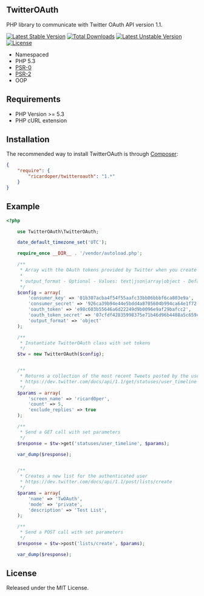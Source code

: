 ## TwitterOAuth ##

PHP library to communicate with Twitter OAuth API version 1.1.

[![Latest Stable Version](https://poser.pugx.org/ricardoper/twitteroauth/v/stable.svg)](https://packagist.org/packages/ricardoper/twitteroauth) [![Total Downloads](https://poser.pugx.org/ricardoper/twitteroauth/downloads.svg)](https://packagist.org/packages/ricardoper/twitteroauth) [![Latest Unstable Version](https://poser.pugx.org/ricardoper/twitteroauth/v/unstable.svg)](https://packagist.org/packages/ricardoper/twitteroauth) [![License](https://poser.pugx.org/ricardoper/twitteroauth/license.svg)](https://packagist.org/packages/ricardoper/twitteroauth)

- Namespaced
- PHP 5.3
- [PSR-0](http://www.php-fig.org/psr/psr-0/ "PHP Framework Interop Group")
- [PSR-2](http://www.php-fig.org/psr/psr-2/ "PHP Framework Interop Group")
- OOP

## Requirements ##

- PHP Version >= 5.3
- PHP cURL extension

## Installation ##

The recommended way to install TwitterOAuth is through [Composer](http://getcomposer.org/):

```json
{
    "require": {
        "ricardoper/twitteroauth": "1.*"
    }
}
```

## Example ##

```php
<?php

	use TwitterOAuth\TwitterOAuth;

	date_default_timezone_set('UTC');

	require_once __DIR__ . '/vendor/autoload.php';

	/**
	 * Array with the OAuth tokens provided by Twitter when you create application
	 *
	 * output_format - Optional - Values: text|json|array|object - Default: object
	 */
    $config = array(
        'consumer_key' => '01b307acba4f54f55aafc33bb06bbbf6ca803e9a',
        'consumer_secret' => '926ca39b94e44e5bdd4a8705604b994ca64e1f72',
        'oauth_token' => 'e98c603b55646a6d22249d9b0096e9af29bafcc2',
        'oauth_token_secret' => '07cfdf42835998375e71b46d96b4488a5c659c2f',
        'output_format' => 'object'
    );

	/**
	 * Instantiate TwitterOAuth class with set tokens
	 */
	$tw = new TwitterOAuth($config);


	/**
	 * Returns a collection of the most recent Tweets posted by the user
	 * https://dev.twitter.com/docs/api/1.1/get/statuses/user_timeline
	 */
	$params = array(
	    'screen_name' => 'ricard0per',
	    'count' => 5,
	    'exclude_replies' => true
	);

	/**
	 * Send a GET call with set parameters
	 */
	$response = $tw->get('statuses/user_timeline', $params);

	var_dump($response);


	/**
	 * Creates a new list for the authenticated user
	 * https://dev.twitter.com/docs/api/1.1/post/lists/create
	 */
	$params = array(
	    'name' => 'TwOAuth',
	    'mode' => 'private',
	    'description' => 'Test List',
	);

	/**
	 * Send a POST call with set parameters
	 */
	$response = $tw->post('lists/create', $params);

	var_dump($response);
```

## License ##

Released under the MIT License.
